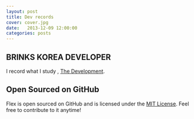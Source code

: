 ```yaml
---
layout: post
title: Dev records 
cover: cover.jpg
date:   2013-12-09 12:00:00
categories: posts
---
```


## BRINKS KOREA DEVELOPER 

I record what I study , [The Development](http://thedevelopment.co).

## Open Sourced on GitHub

Flex is open sourced on GitHub and is licensed under the [MIT License](http://opensource.org/licenses/MIT). Feel free to contribute to it anytime!
